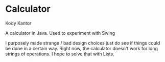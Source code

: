 Calculator
==========
Kody Kantor


A calculator in Java. Used to experiment with Swing

I purposely made strange / bad design choices just do see if things could be done in a certain way.
Right now, the calculator doesn't work for long strings of operations. I hope to solve that with Lists.
